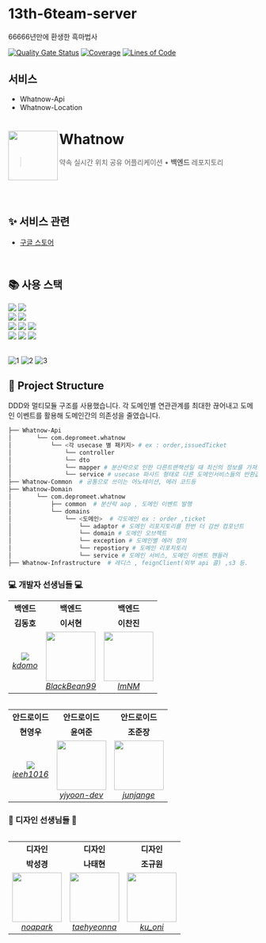 # 13th-6team-server
66666년만에 환생한 흑마법사


[![Quality Gate Status](https://sonarcloud.io/api/project_badges/measure?project=depromeet_Whatnow-Api&metric=alert_status)](https://sonarcloud.io/summary/new_code?id=depromeet_Whatnow-Api)
[![Coverage](https://sonarcloud.io/api/project_badges/measure?project=depromeet_Whatnow-Api&metric=coverage)](https://sonarcloud.io/summary/new_code?id=depromeet_Whatnow-Api)
[![Lines of Code](https://sonarcloud.io/api/project_badges/measure?project=depromeet_Whatnow-Api&metric=ncloc)](https://sonarcloud.io/summary/new_code?id=depromeet_Whatnow-Api)


## 서비스
- Whatnow-Api
- Whatnow-Location


# Whatnow<img src="https://play-lh.googleusercontent.com/NfEaR4D-qhL5eXJ8bRF5nY75Z6bCcbsa4XQ7334kuhI3GblNU_Q0hmI9YM6pid7cv2k=w480-h960-rw" align=left width=100>

> 약속 실시간 위치 공유 어플리케이션 • <b>백엔드</b> 레포지토리

<br/>

<br/>

<br/>

## ✨ 서비스 관련
- [구글 스토어](https://play.google.com/store/apps/details?id=com.depromeet.whatnow)


<br>

## 📚 사용 스택
<div align="left">
<div>
<img src="https://img.shields.io/badge/Spring Boot-6DB33F?style=flat-square&logo=Spring Boot&logoColor=white">
<img src="https://img.shields.io/badge/Gradle-02303A?style=flat-square&logo=Gradle&logoColor=white">
</div>

<div>
<img src="https://img.shields.io/badge/MySQL-4479A1.svg?style=flat-square&logo=MySQL&logoColor=white">
<img src="https://img.shields.io/badge/Redis-DC382D?style=flat-square&logo=Redis&logoColor=white">
</div>

<div>
<img src="https://img.shields.io/badge/Amazon AWS-232F3E?style=flat-square&logo=Amazon AWS&logoColor=white">
<img src="https://img.shields.io/badge/Docker-2496ED?style=flat-square&logo=Docker&logoColor=white">
<img src="https://img.shields.io/badge/JSON Web Tokens-000000?style=flat-square&logo=JSON Web Tokens&logoColor=white">
</div>

<div>
<img src="https://img.shields.io/badge/SonarCloud-F3702A?style=flat-square&logo=SonarCloud&logoColor=white">
<img src="https://img.shields.io/badge/Amazon CloudWatch-FF4F8B?style=flat-square&logo=Amazon CloudWatch&logoColor=white">
<img src="https://img.shields.io/badge/Slack-4A154B?style=flat-square&logo=slack&logoColor=white">
</div>

</div>

<br/>


![1](https://github.com/depromeet/Whatnow-Api/assets/54030889/b5b024b5-de44-4f7a-bcb6-6249680ec234)
![2](https://github.com/depromeet/Whatnow-Api/assets/54030889/26ef88f1-c2b4-402a-bae1-c8671f8b6894)
![3](https://github.com/depromeet/Whatnow-Api/assets/54030889/6f8d6f62-4ed0-48a3-8b04-ff658217d465)




## 📁 Project Structure
DDD와 멀티모듈 구조를 사용했습니다.
각 도메인별 연관관계를 최대한 끊어내고
도메인 이벤트를 활용해 도메인간의 의존성을 줄였습니다.
```bash
├── Whatnow-Api  
│       └── com.depromeet.whatnow 
│           └── <각 usecase 별 패키지> # ex : order,issuedTicket
│               └── controller
│               └── dto
│               └── mapper # 분산락으로 인한 다른트랜잭션일 때 최신의 정보를 가져오기 위함
│               └── service # usecase 파사드 형태로 다른 도메인서비스들의 반환값을 모아 응답값 생성
├── Whatnow-Common  # 공통으로 쓰이는 어노테이션, 에러 코드등
├── Whatnow-Domain   
│       └── com.depromeet.whatnow     
│           ├── common  # 분산락 aop , 도메인 이벤트 발행
│           └── domains 
│               └── <도메인>  # 각도메인 ex : order ,ticket
│                   └── adaptor # 도메인 리포지토리를 한번 더 감싼 컴포넌트
│                   └── domain # 도메인 오브젝트
│                   └── exception # 도메인별 에러 정의
│                   └── repostiory # 도메인 리포지토리
│                   └── service # 도메인 서비스, 도메인 이벤트 핸들러
├── Whatnow-Infrastructure  # 레디스 , feignClient(외부 api 콜) ,s3 등.
```


### 💻 개발자 선생님들 💻
<table>
    <tr align="center">
        <td><B>백엔드</B></td>
        <td><B>백엔드</B></td>
        <td><B>백엔드</B></td>
    </tr>
    <tr align="center">
        <td><B>김동호</B></td>
        <td><B>이서현</B></td>
        <td><B>이찬진</B></td>
    </tr>
    <tr align="center">
        <td>
            <img src="https://github.com/kdomo.png?size=100">
            <br>
            <a href="https://github.com/kdomo"><I>kdomo</I></a>
        </td>
        <td>
            <img src="https://github.com/BlackBean99.png?size=100" width="100">
            <br>
            <a href="https://github.com/BlackBean99"><I>BlackBean99</I></a>
        </td>
        <td>
            <img src="https://github.com/ImNM.png?size=100" width="100">
            <br>
            <a href="https://github.com/ImNM"><I>ImNM</I></a>
        </td>
    </tr>
<table>
<table>
    <tr align="center">
        <td><B>안드로이드</B></td>
        <td><B>안드로이드</B></td>
        <td><B>안드로이드</B></td>
    </tr>
    <tr align="center">
        <td><B>현영우</B></td>
        <td><B>윤여준</B></td>
        <td><B>조준장</B></td>
    </tr>
    <tr align="center">
        <td>
            <img src="https://github.com/ieeh1016.png?size=100">
            <br>
            <a href="https://github.com/ieeh1016"><I>ieeh1016</I></a>
        </td>
        <td>
            <img src="https://github.com/yjyoon-dev.png?size=100" width="100">
            <br>
            <a href="https://github.com/yjyoon-dev"><I>yjyoon-dev</I></a>
        </td>
        <td>
            <img src="https://github.com/junjange.png?size=100" width="100">
            <br>
            <a href="https://github.com/junjange"><I>junjange</I></a>
        </td>
    </tr>
<table>


### 🎨 디자인 선생님들 🎨

<table>
    <tr align="center">
        <td><B>디자인</B></td>
        <td><B>디자인</B></td>
        <td><B>디자인</B></td>
    </tr>
    <tr align="center">
        <td><B>박성경</B></td>
        <td><B>나태현</B></td>
        <td><B>조규원</B></td>
    </tr>
    <tr align="center">
        <td>
            <img src="https://mir-s3-cdn-cf.behance.net/user/100/d346a7453045023.649e225b6c5ba.png" width="100">
            <br>
            <a href="https://www.behance.net/noapark"><I>noapark</I></a>
        </td>
        <td>
            <img src="https://mir-s3-cdn-cf.behance.net/user/230/6c5574362427819.634c1e2990f81.jpg" width="100">
            <br>
            <a href="https://www.behance.net/taehyeonna"><I>taehyeonna</I></a>
        </td>
        <td>
            <img src="https://mir-s3-cdn-cf.behance.net/user/230/757a7f616212273.648282d296b12.jpg" width="100">
            <br>
            <a href="https://www.behance.net/ku_oni"><I>ku_oni</I></a>
        </td>
    </tr>
<table>
